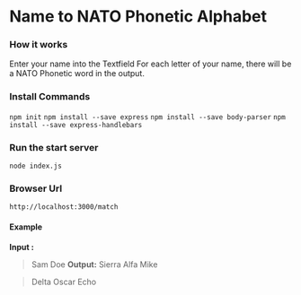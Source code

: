 # Name to NATO Phonetic Alphabet

### How it works
Enter your name into the Textfield
For each letter of your name, there will
be a NATO Phonetic word in the output.

### Install Commands
`npm init`
`npm install --save express`
`npm install --save body-parser`
`npm install --save express-handlebars`

### Run the start server
`node index.js`

### Browser Url
`http://localhost:3000/match`

#### Example
**Input :**
> Sam Doe
**Output:**
> Sierra
> Alfa
> Mike

> Delta
> Oscar
> Echo
